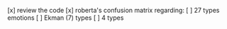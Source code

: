 [x] review the code
[x] roberta's confusion matrix regarding:
    [ ] 27 types emotions
    [ ] Ekman (7) types
    [ ] 4 types
